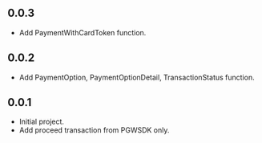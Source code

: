 ## 0.0.3

* Add PaymentWithCardToken function.

## 0.0.2

* Add PaymentOption, PaymentOptionDetail, TransactionStatus function.

## 0.0.1

* Initial project.
* Add proceed transaction from PGWSDK only.
